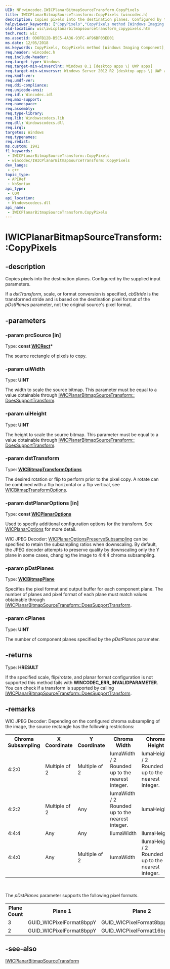 ```yaml
---
UID: NF:wincodec.IWICPlanarBitmapSourceTransform.CopyPixels
title: IWICPlanarBitmapSourceTransform::CopyPixels (wincodec.h)
description: Copies pixels into the destination planes. Configured by the supplied input parameters.
helpviewer_keywords: ["CopyPixels","CopyPixels method [Windows Imaging Component]","CopyPixels method [Windows Imaging Component]","IWICPlanarBitmapSourceTransform interface","IWICPlanarBitmapSourceTransform interface [Windows Imaging Component]","CopyPixels method","IWICPlanarBitmapSourceTransform.CopyPixels","IWICPlanarBitmapSourceTransform::CopyPixels","wic.iwicplanarbitmapsourcetransform_copypixels","wincodec/IWICPlanarBitmapSourceTransform::CopyPixels"]
old-location: wic\iwicplanarbitmapsourcetransform_copypixels.htm
tech.root: wic
ms.assetid: 0D6FB12B-B5C5-4A36-93FC-AF96BF03ED01
ms.date: 12/05/2018
ms.keywords: CopyPixels, CopyPixels method [Windows Imaging Component], CopyPixels method [Windows Imaging Component],IWICPlanarBitmapSourceTransform interface, IWICPlanarBitmapSourceTransform interface [Windows Imaging Component],CopyPixels method, IWICPlanarBitmapSourceTransform.CopyPixels, IWICPlanarBitmapSourceTransform::CopyPixels, wic.iwicplanarbitmapsourcetransform_copypixels, wincodec/IWICPlanarBitmapSourceTransform::CopyPixels
req.header: wincodec.h
req.include-header: 
req.target-type: Windows
req.target-min-winverclnt: Windows 8.1 [desktop apps \| UWP apps]
req.target-min-winversvr: Windows Server 2012 R2 [desktop apps \| UWP apps]
req.kmdf-ver: 
req.umdf-ver: 
req.ddi-compliance: 
req.unicode-ansi: 
req.idl: Wincodec.idl
req.max-support: 
req.namespace: 
req.assembly: 
req.type-library: 
req.lib: Windowscodecs.lib
req.dll: Windowscodecs.dll
req.irql: 
targetos: Windows
req.typenames: 
req.redist: 
ms.custom: 19H1
f1_keywords:
 - IWICPlanarBitmapSourceTransform::CopyPixels
 - wincodec/IWICPlanarBitmapSourceTransform::CopyPixels
dev_langs:
 - c++
topic_type:
 - APIRef
 - kbSyntax
api_type:
 - COM
api_location:
 - Windowscodecs.dll
api_name:
 - IWICPlanarBitmapSourceTransform.CopyPixels
---
```


# IWICPlanarBitmapSourceTransform::CopyPixels


## -description

Copies pixels into the destination planes.  Configured by the supplied input parameters.  

If a <i>dstTransform</i>, scale, or format conversion is specified, <i>cbStride</i> is the transformed stride and is based on the destination pixel format of the <i>pDstPlanes</i> parameter, not the original source's pixel format.

## -parameters

### -param prcSource [in]

Type: <b>const <a href="https://docs.microsoft.com/windows/desktop/api/wincodec/ns-wincodec-wicrect">WICRect</a>*</b>

The source rectangle of pixels to copy.

### -param uiWidth

Type: <b>UINT</b>

The width to scale the source bitmap.  This parameter must be equal to a value obtainable through <a href="https://docs.microsoft.com/windows/desktop/api/wincodec/nf-wincodec-iwicplanarbitmapsourcetransform-doessupporttransform">IWICPlanarBitmapSourceTransform:: DoesSupportTransform</a>.

### -param uiHeight

Type: <b>UINT</b>

The height to scale the source bitmap.  This parameter must be equal to a value obtainable through <a href="https://docs.microsoft.com/windows/desktop/api/wincodec/nf-wincodec-iwicplanarbitmapsourcetransform-doessupporttransform">IWICPlanarBitmapSourceTransform:: DoesSupportTransform</a>.

### -param dstTransform

Type: <b><a href="https://docs.microsoft.com/windows/desktop/api/wincodec/ne-wincodec-wicbitmaptransformoptions">WICBitmapTransformOptions</a></b>

The desired rotation or flip to perform prior to the pixel copy.  A rotate can be combined with a flip horizontal or a flip vertical, see <a href="https://docs.microsoft.com/windows/desktop/api/wincodec/ne-wincodec-wicbitmaptransformoptions">WICBitmapTransformOptions</a>.

### -param dstPlanarOptions [in]

Type: <b>const <a href="https://docs.microsoft.com/windows/desktop/api/wincodec/ne-wincodec-wicplanaroptions">WICPlanarOptions</a></b>

Used to specify additional configuration options for the transform.  See <a href="https://docs.microsoft.com/windows/desktop/api/wincodec/ne-wincodec-wicplanaroptions">WICPlanarOptions</a> for more detail.

WIC JPEG Decoder:
<a href="https://docs.microsoft.com/windows/desktop/api/wincodec/ne-wincodec-wicplanaroptions">WICPlanarOptionsPreserveSubsampling</a> can be specified to retain the subsampling ratios when downscaling.  By default, the JPEG decoder attempts to preserve quality by downscaling only the Y plane in some cases, changing the image to 4:4:4 chroma subsampling.

### -param pDstPlanes

Type: <b><a href="https://docs.microsoft.com/windows/desktop/api/wincodec/ns-wincodec-wicbitmapplane">WICBitmapPlane</a></b>

Specifies the pixel format and output buffer for each component plane.  The number of planes and pixel format of each plane must match values obtainable through  <a href="https://docs.microsoft.com/windows/desktop/api/wincodec/nf-wincodec-iwicplanarbitmapsourcetransform-doessupporttransform">IWICPlanarBitmapSourceTransform::DoesSupportTransform</a>.

### -param cPlanes

Type: <b>UINT</b>

The number of component planes specified by the <i>pDstPlanes</i> parameter.

## -returns

Type: <b>HRESULT</b>

If the specified scale, flip/rotate, and planar format configuration is not supported this method fails with <b>WINCODEC_ERR_INVALIDPARAMETER</b>.  You can check if a transform is supported by calling <a href="https://docs.microsoft.com/windows/desktop/api/wincodec/nf-wincodec-iwicplanarbitmapsourcetransform-doessupporttransform">IWICPlanarBitmapSourceTransform::DoesSupportTransform</a>.

## -remarks

WIC JPEG Decoder:
Depending on the configured chroma subsampling of the image, the source rectangle has the following restrictions:


<table>
<tr>
<th>Chroma Subsampling</th>
<th>X Coordinate</th>
<th>Y Coordinate</th>
<th>Chroma Width</th>
<th>Chroma Height</th>
</tr>
<tr>
<td>4:2:0</td>
<td>Multiple of 2</td>
<td>Multiple of 2</td>
<td>lumaWidth / 2 Rounded up to the nearest integer.</td>
<td>lumaHeight / 2 Rounded up to the nearest integer.</td>
</tr>
<tr>
<td>4:2:2</td>
<td>Multiple of 2</td>
<td>Any</td>
<td>lumaWidth / 2 Rounded up to the nearest integer.</td>
<td>lumaHeight</td>
</tr>
<tr>
<td>4:4:4</td>
<td>Any</td>
<td>Any</td>
<td>llumaWidth</td>
<td>llumaHeight</td>
</tr>
<tr>
<td>4:4:0</td>
<td>Any</td>
<td>Multiple of 2</td>
<td>lumaWidth</td>
<td>llumaHeight / 2 Rounded up to the nearest integer.</td>
</tr>
</table>
 

The <i>pDstPlanes</i> parameter supports the following pixel formats.

<table>
<tr>
<th>Plane Count</th>
<th>Plane 1</th>
<th>Plane 2</th>
<th>Plane 3</th>
</tr>
<tr>
<td>3</td>
<td>GUID_WICPixelFormat8bppY</td>
<td>GUID_WICPixelFormat8bppCb</td>
<td>GUID_WICPixelFormat8bppCr</td>
</tr>
<tr>
<td>2</td>
<td>GUID_WICPixelFormat8bppY</td>
<td>GUID_WICPixelFormat16bppCbCr</td>
<td>N/A</td>
</tr>
</table>

## -see-also

<a href="https://docs.microsoft.com/windows/desktop/api/wincodec/nn-wincodec-iwicplanarbitmapsourcetransform">IWICPlanarBitmapSourceTransform</a>

